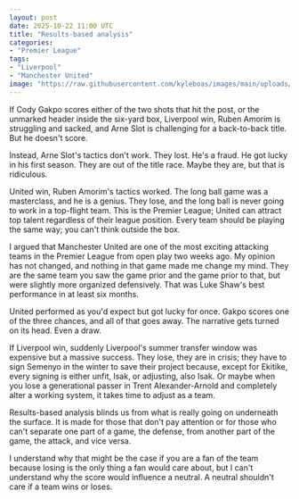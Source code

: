 ```yaml
---
layout: post
date: 2025-10-22 11:00 UTC
title: "Results-based analysis"
categories:
- "Premier League"
tags:
- "Liverpool"
- "Manchester United"
image: "https://raw.githubusercontent.com/kyleboas/images/main/uploads/2025/10/21/Image-21Oct2025_13:10:56.png"
---
```


If Cody Gakpo scores either of the two shots that hit the post, or the unmarked header inside the six-yard box, Liverpool win, Ruben Amorim is struggling and sacked, and Arne Slot is challenging for a back-to-back title. But he doesn't score.

<!---more--->

Instead, Arne Slot's tactics don't work. They lost. He's a fraud. He got lucky in his first season. They are out of the title race. Maybe they are, but that is ridiculous.

United win, Ruben Amorim's tactics worked. The long ball game was a masterclass, and he is a genius. They lose, and the long ball is never going to work in a top-flight team. This is the Premier League; United can attract top talent regardless of their league position. Every team should be playing the same way; you can't think outside the box.

I argued that Manchester United are one of the most exciting attacking teams in the Premier League from open play two weeks ago. My opinion has not changed, and nothing in that game made me change my mind. They are the same team you saw the game prior and the game prior to that, but were slightly more organized defensively. That was Luke Shaw's best performance in at least six months.

United performed as you'd expect but got lucky for once. Gakpo scores one of the three chances, and all of that goes away. The narrative gets turned on its head. Even a draw.

If Liverpool win, suddenly Liverpool's summer transfer window was expensive but a massive success. They lose, they are in crisis; they have to sign Semenyo in the winter to save their project because, except for Ekitike, every signing is either unfit, Isak, or adjusting, also Isak. Or maybe when you lose a generational passer in Trent Alexander-Arnold and completely alter a working system, it takes time to adjust as a team.

Results-based analysis blinds us from what is really going on underneath the surface. It is made for those that don't pay attention or for those who can't separate one part of a game, the defense, from another part of the game, the attack, and vice versa.

I understand why that might be the case if you are a fan of the team because losing is the only thing a fan would care about, but I can't understand why the score would influence a neutral. A neutral shouldn't care if a team wins or loses.